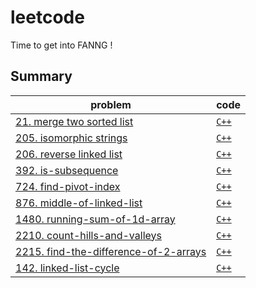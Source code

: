 # leetcode
Time to get into FANNG !

## Summary
| problem                                                                                                   | code                                               |
|-----------------------------------------------------------------------------------------------------------|----------------------------------------------------|
| [21. merge two sorted list](https://leetcode.com/problems/merge-two-sorted-lists)                         | [`C++`](cpp/21-merge-two-sorted-lists/)            |
| [205. isomorphic strings](https://leetcode.com/problems/isomorphic-strings/)                              | [`C++`](cpp/205-isomorphic-strings/)               |
| [206. reverse linked list](https://leetcode.com/problems/reverse-linked-list/)                            | [`C++`](cpp/206-reverse-linked-list/)              |
| [392. is-subsequence](https://leetcode.com/problems/is-subsequence/)                                      | [`C++`](cpp/392-is-subsequence/)                   |
| [724. find-pivot-index](https://leetcode.com/problems/find-pivot-index/)                                  | [`C++`](cpp/724-find-pivot-index/)                 |
| [876. middle-of-linked-list](https://leetcode.com/problems/middle-of-the-linked-list/)                    | [`C++`](cpp/876-middle-of-linked-list/)            |
| [1480. running-sum-of-1d-array](https://leetcode.com/problems/running-sum-of-1d-array/)                   | [`C++`](cpp/1480-running-sum-of-1d-array/)         |
| [2210. count-hills-and-valleys](https://leetcode.com/problems/count-hills-and-valleys-in-an-array/)       | [`C++`](cpp/2210-count-hills-and-valleys/)         |
| [2215. find-the-difference-of-2-arrays](https://leetcode.com/problems/find-the-difference-of-two-arrays/) | [`C++`](cpp/2215-find-the-difference-of-2-arrays/) |
| [142. linked-list-cycle](https://leetcode.com/problems/linked-list-cycle-ii/)                             | [`C++`](cpp/142-linked-list-cycle/)                |